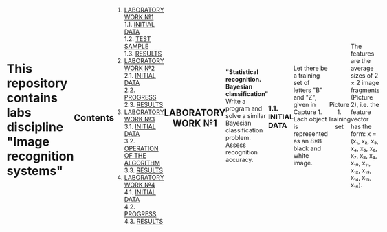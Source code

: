# This repository contains labs discipline "Image recognition systems"

## Contents

1. [LABORATORY WORK №1](#laboratory-work-1) \
   1.1. [INITIAL DATA](#11-initial-data)  
   1.2. [TEST SAMPLE](#TS)  
   1.3. [RESULTS](#RES)
2. [LABORATORY WORK №2](#LW2) \
   2.1. [INITIAL DATA](#ID)  
   2.2. [PROGRESS](#PR)  
   2.3. [RESULTS](#RES)
3. [LABORATORY WORK №3](#LW3) \
   3.1. [INITIAL DATA](#ID)  
   3.2. [OPERATION OF THE ALGORITHM](#OPALG)  
   3.3. [RESULTS](#RES)
4. [LABORATORY WORK №4](#LW4)  
   4.1. [INITIAL DATA](#ID)  
   4.2. [PROGRESS](#PR)  
   4.3. [RESULTS](#RES)

<div align="center">

## LABORATORY WORK №1

</div>

**"Statistical recognition. Bayesian classification"**  
Write a program and solve a similar Bayesian classification problem. Assess recognition accuracy.

### 1.1. INITIAL DATA

Let there be a training set of letters "B" and "Z", given in Capture 1. Each object is represented as an 8×8 black and
white image.

<div align="center">

![Capture 1](resources/trainingSet.svg)
</div>

<div align="center">
Picture 1. Training set
</div>

The features are the average sizes of 2 × 2 image fragments (Picture 2), i.e. the feature vector has the form:
x = (x₁, x₂, x₃, x₄, x₅, x₆, x₇, x₈, x₉, x₁₀, x₁₁, x₁₂, x₁₃, x₁₄, x₁₅, x₁₆).

<div align="center">

![Arrow](resources/arrow.svg)

</div>

<!DOCTYPE html>
<html>
<head>
  <style>
    body {
      display: flex;
      justify-content: center;
      align-items: center;
      height: 100vh;
    }

    table {
      border-collapse: collapse;
    }
    
    td {
      width: 50px;
      height: 50px;
      border: 1px solid black;
    }
  </style>
</head>
<body>
  <table>
    <tbody>
      <tr>
        <td></td>
        <td></td>
        <td></td>
        <td></td>
        <td></td>
        <td></td>
        <td></td>
        <td></td>
      </tr>
      <tr>
        <td></td>
        <td></td>
        <td></td>
        <td></td>
        <td></td>
        <td></td>
        <td></td>
        <td></td>
      </tr>
      <tr>
        <td></td>
        <td></td>
        <td></td>
        <td></td>
        <td></td>
        <td></td>
        <td></td>
        <td></td>
      </tr>
      <tr>
        <td></td>
        <td></td>
        <td></td>
        <td></td>
        <td></td>
        <td></td>
        <td></td>
        <td></td>
      </tr>
      <tr>
        <td></td>
        <td></td>
        <td></td>
        <td></td>
        <td></td>
        <td></td>
        <td></td>
        <td></td>
      </tr>
      <tr>
        <td></td>
        <td></td>
        <td></td>
        <td></td>
        <td></td>
        <td></td>
        <td></td>
        <td></td>
      </tr>
      <tr>
        <td></td>
        <td></td>
        <td></td>
        <td></td>
        <td></td>
        <td></td>
        <td></td>
        <td></td>
      </tr>
      <tr>
        <td></td>
        <td></td>
        <td></td>
        <td></td>
        <td></td>
        <td></td>
        <td></td>
        <td></td>
      </tr>
      <!-- Repeat the above row for each row in the table -->
    </tbody>
  </table>
</body>
</html>

